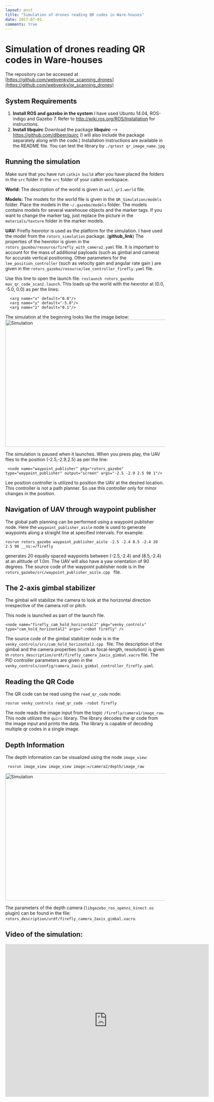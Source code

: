 ```yaml
---
layout: post
title: "Simulation of drones reading QR codes in Ware-houses"
date: 2017-07-01
comments: true
---
```



# Simulation of drones reading QR codes in Ware-houses

The repository can be accessed at [https://github.com/webvenky/qr_scanning_drones](https://github.com/webvenky/qr_scanning_drones)

## System Requirements
1. **Install ROS and gazebo in the system**
	I have used Ubuntu 14.04, ROS-indigo and Gazebo 7. Refer to http://wiki.ros.org/ROS/Installation for instructions.
2. **Install libquirc**
	Download the package **libquirc** --> https://github.com/dlbeer/quirc
	(I will also include the package separately along with the code.)
	Installation instructions are available in the README file.
	You can test the library by `./qrtest qr_image_name.jpg`
	
## Running the simulation

Make sure that you have run `catkin build` after you have placed the folders in the `src` folder in the `src` folder of your catkin workspace.

**World:**
The description of the world is given in `wall_qr3.world` file.

**Models:**
The models for the world file is given in the `QR_Simulation/models` folder. Place the models in the `~/.gazebo/models` folder.
The models contains models for several warehouse objects and the marker tags. If you want to change the marker tag, just replace the picture in the `materials/texture` folder in the marker models.
 
 **UAV:**
Firefly hexrotor is used as the platform for the simulation. I have used the model from the `rotors_simulation` package. (**github_link**)
The properties of the hexrotor is given in the `rotors_gazebo/resource/firefly_with_camera2.yaml` file. It is important to account for the mass of additional payloads (such as gimbal and camera) for accurate vertical positioning. Other parameters for the `lee_position_controller` (such as velocity gain and angular rate gain ) are given in the  `rotors_gazebo/resource/lee_controller_firefly.yaml` file.

Use this line to open the launch file. 
`roslaunch rotors_gazebo mav_qr_code_scan2.launch`.
This loads up the world with the hexrotor at (0.0, -5.0, 0.0) as per the lines:
```
  <arg name="x" default="0.0"/>
  <arg name="y" default="-5.0"/>
  <arg name="z" default="0.1"/>
```	
The simulation at the beginning looks like the image below:
<img class="size-medium wp-image-5866" src="../../../../../img/Pic1.bmp" alt="Simulation" width="600" height="400" />


The simulation is paused when it launches. When you press play, the UAV flies to the position (-2.5,-2.9,2.5) as per the line:
```
 <node name="waypoint_publisher" pkg="rotors_gazebo" type="waypoint_publisher" output="screen" args="-2.5 -2.9 2.5 90 1"/>
```
Lee position controller is utilized to position the UAV at the desired location. This controller is not a path planner. So use this controller only for minor changes in the position. 

## Navigation of UAV through waypoint publisher

The global path planning can be performed using a waypoint publisher node. Here the `waypoint_publisher_aisle` node is used to generate waypoints along a straight line at specified intervals. For example:

```
rosrun rotors_gazebo waypoint_publisher_aisle -2.5 -2.4 8.5 -2.4 20 2.5 90 __ns:=/firefly
```
generates 20 equally spaced waypoints  between  (-2.5,-2.4) and (8.5,-2.4) at an altitude of 1.0m. The UAV will also have a yaw orientation of 90 degrees. 
The source code of the  waypoint publisher node is in the `rotors_gazebo/src/waypoint_publisher_aisle.cpp ` file.

## The 2-axis gimbal stabilizer

The gimbal will stabilize the camera to look at the horizontal direction irrespective of the camera roll or pitch. 

This node is launched as part of the launch file.  
```
<node name="firefly_cam_hold_horizontal2" pkg="venky_controls" type="cam_hold_horizontal2" args="-robot firefly" />
```
The source code of the  gimbal stabilizer node is in the `venky_controls/src/cam_hold_horizontal2.cpp ` file. The description of the gimbal and the camera properties (such as focal-length, resolution) is given in `rotors_description/urdf/firefly_camera_2axis_gimbal.xacro` file. The PID controller parameters are given in the `venky_controls/config/camera_2axis_gimbal_controller_firefly.yaml`.

## Reading the QR Code

The QR code can be read using the `read_qr_code` node:
```
rosrun venky_controls read_qr_code -robot firefly
```

The node reads the image input from the topic `/firefly/camera1/image_raw`. This node utilizes the `quirc` library. The library decodes the qr code from the image input and prints the data. The library is capable of decoding multiple qr codes in a single image.

## Depth Information 

The depth information can be visualized using the node `image_view`:
```
 rosrun image_view image_view image:=/camera2/depth/image_raw
```
<img class="size-medium wp-image-5866" src="../../../../../img/Pic2.png" alt="Simulation" width="600" height="400" />

The parameters of the depth camera (`libgazebo_ros_openni_kinect.so` plugin) can be found in the file: `rotors_description/urdf/firefly_camera_2axis_gimbal.xacro`.

<h2>Video of the simulation:</h2>
<div id="outer" style="width:100%; margin:0 auto;text-align:center">  
  <iframe align="center" width="640" height="480" src="http://www.youtube.com/embed/f_W1JyT0N08" frameborder="0" allowfullscreen></iframe>
</div>
<br/>